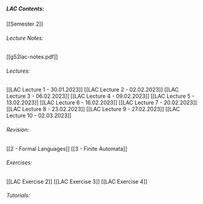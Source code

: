 ##### LAC Contents:
 [[Semester 2]]
 
###### Lecture Notes:
 [[g52lac-notes.pdf]]
 
###### Lectures:
 [[LAC Lecture 1 - 30.01.2023]]
 [[LAC Lecture 2 - 02.02.2023]]
 [[LAC Lecture 3 - 06.02.2023]]
 [[LAC Lecture 4 - 09.02.2023]]
 [[LAC Lecture 5 - 13.02.2023]]
 [[LAC Lecture 6 - 16.02.2023]]
 [[LAC Lecture 7 - 20.02.2023]]
 [[LAC Lecture 8 - 23.02.2023]]
 [[LAC Lecture 9 - 27.02.2023]]
 [[LAC Lecture 10 - 02.03.2023]]
 
###### Revision:
[[2 - Formal Languages]]
[[3 - Finite Automata]]

###### Exercises:
[[LAC Exercise 2]]
[[LAC Exercise 3]]
[[LAC Exercise 4]]
###### Tutorials:


